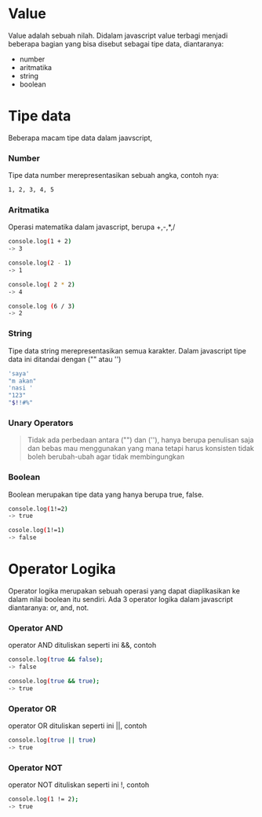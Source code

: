 # Value

Value adalah sebuah nilah. Didalam javascript value terbagi menjadi beberapa bagian yang bisa disebut sebagai tipe data, diantaranya:

- number
- aritmatika
- string
- boolean

# Tipe data

Beberapa macam tipe data dalam jaavscript,

### Number

Tipe data number merepresentasikan sebuah angka, contoh nya:

```sh
1, 2, 3, 4, 5
```

### Aritmatika

Operasi matematika dalam javascript, berupa +,-,\*,/

```sh
console.log(1 + 2)
-> 3
```

```sh
console.log(2 - 1)
-> 1
```

```sh
console.log( 2 * 2)
-> 4
```

```sh
console.log (6 / 3)
-> 2
```

### String

Tipe data string merepresentasikan semua karakter. Dalam javascript tipe data ini ditandai dengan ("" atau '')

```sh
'saya'
"m akan"
'nasi '
"123"
"$!!#%"
```

### Unary Operators

> Tidak ada perbedaan antara ("") dan (''), hanya berupa penulisan saja dan bebas mau menggunakan yang mana tetapi harus konsisten tidak boleh berubah-ubah agar tidak membingungkan

### Boolean

Boolean merupakan tipe data yang hanya berupa true, false.

```sh
console.log(1!=2)
-> true
```

```sh
cosole.log(1!=1)
-> false
```

# Operator Logika

Operator logika merupakan sebuah operasi yang dapat diaplikasikan ke dalam nilai boolean itu sendiri. Ada 3 operator logika dalam javascript diantaranya: or, and, not.

### Operator AND

operator AND dituliskan seperti ini &&, contoh

```sh
console.log(true && false);
-> false

console.log(true && true);
-> true
```

### Operator OR

operator OR dituliskan seperti ini ||, contoh

```sh
console.log(true || true)
-> true
```

### Operator NOT

operator NOT dituliskan seperti ini !, contoh

```sh
console.log(1 != 2);
-> true
```

